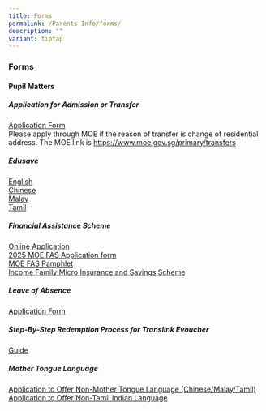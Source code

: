 ```yaml
---
title: Forms
permalink: /Parents-Info/forms/
description: ""
variant: tiptap
---
```

<h3>Forms</h3>
<h4>Pupil Matters</h4>
<h5>Application for Admission or Transfer</h5>
<p><a href="https://form.gov.sg/#!/5aeff791b80a10001acde2d5" rel="noopener noreferrer nofollow" target="_blank">Application Form</a> 
<br>Please apply through MOE if the reason of transfer is change of residential
address. The MOE link is <a href="https://www.moe.gov.sg/primary/transfers" rel="noopener noreferrer nofollow" target="_blank">https://www.moe.gov.sg/primary/transfers</a>
</p>
<h5>Edusave</h5>
<p><a href="/files/Edusave%20English.pdf" rel="noopener noreferrer nofollow" target="_blank">English</a> 
<br><a href="/files/Edusave%20Chinese.pdf" rel="noopener noreferrer nofollow" target="_blank">Chinese</a>
<br><a href="/files/Edusave%20Malay.pdf" rel="noopener noreferrer nofollow" target="_blank">Malay</a>
<br><a href="/files/Edusave%20Tamil.pdf" rel="noopener noreferrer nofollow" target="_blank">Tamil</a>
</p>
<h5>Financial Assistance Scheme</h5>
<p><a href="https://go.gov.sg/moe-efas" rel="noopener noreferrer nofollow" target="_blank">Online Application</a> 
<br><a href="/files/2025/MOE_FAS_Application_Form_2025.pdf" rel="noopener noreferrer nofollow" target="_blank">2025 MOE FAS Application form</a>
<br><a href="/files/2024/moe%20fas%20pamphlets.pdf" rel="noopener noreferrer nofollow" target="_blank">MOE FAS Pamphlet</a> 
<br><a href="/files/Income%20Family%20Micro%20Insurance%20and%20Savings%20Scheme.pdf" rel="noopener noreferrer nofollow" target="_blank">Income Family Micro Insurance and Savings Scheme</a>
</p>
<h5>Leave of Absence</h5>
<p><a href="https://form.gov.sg/60bd8fb1f6792300111b990f" rel="noopener noreferrer nofollow" target="_blank">Application Form</a>
</p>
<h5>Step-By-Step Redemption Process for Translink Evoucher</h5>
<p><a href="/files/Guide.pdf" rel="noopener noreferrer nofollow" target="_blank">Guide</a>
</p>
<h5>Mother Tongue Language</h5>
<p><a href="/files/Application%20to%20Offer%20Non%20Mother%20Tongue%20Language.pdf" rel="noopener noreferrer nofollow" target="_blank">Application to Offer Non-Mother Tongue Language (Chinese/Malay/Tamil)</a> 
<br><a href="/files/Application%20to%20Offer%20Non%20Tamil%20Indian%20Language.pdf" rel="noopener noreferrer nofollow" target="_blank">Application to Offer Non-Tamil Indian Language</a>
</p>
